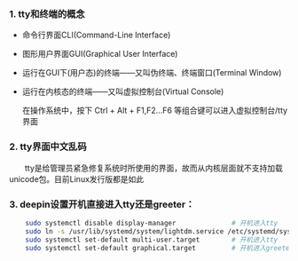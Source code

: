 
### 1. tty和终端的概念

+ 命令行界面CLI(Command-Line Interface)  

+ 图形用户界面GUI(Graphical User Interface) 

+ 运行在GUI下(用户态)的终端——又叫伪终端、终端窗口(Terminal Window)  

+ 运行在内核态的终端——又叫虚拟控制台(Virtual Console)  

  在操作系统中，按下 Ctrl + Alt + F1,F2...F6 等组合键可以进入虚拟控制台/tty界面


### 2. tty界面中文乱码

&emsp;&emsp;tty是给管理员紧急修复系统时所使用的界面，故而从内核层面就不支持加载unicode包。目前Linux发行版都是如此

### 3. deepin设置开机直接进入tty还是greeter：

```bash
    sudo systemctl disable display-manager              # 开机进入tty
    sudo ln -s /usr/lib/systemd/system/lightdm.service /etc/systemd/system/display-manager.service  # 开机进入greeter
    sudo systemctl set-default multi-user.target        # 开机进入tty
    sudo systemctl set-default graphical.target         # 开机进入greeter
```
